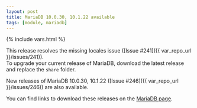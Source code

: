```yaml
---
layout: post
title: MariaDB 10.0.30, 10.1.22 available
tags: [module, mariadb]
---
```

{% include vars.html %}

This release resolves the missing locales issue ([Issue #241]({{ var_repo_url }}/issues/241)).<br />
To upgrade your current release of MariaDB, download the latest release and replace the `share` folder.

New releases of MariaDB 10.0.30, 10.1.22 ([Issue #246]({{ var_repo_url }}/issues/246)) are also available.

You can find links to download these releases on the [MariaDB page](/modules/mariadb).